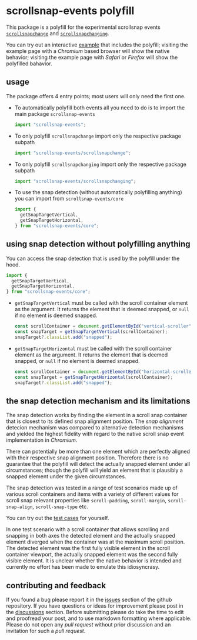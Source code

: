 # scrollsnap-events polyfill

This package is a polyfill for the experimental scrollsnap events [`scrollsnapchange`](https://developer.mozilla.org/en-US/docs/Web/API/Element/scrollsnapchange_event) and [`scrollsnapchanging`](https://developer.mozilla.org/en-US/docs/Web/API/Element/scrollsnapchanging_event).

You can try out an interactive [example](https://teetotum.github.io/scrollsnap-events/example.html) that includes the polyfill; visiting the example page with a _Chromium_ based browser will show the native behavior; visiting the example page with _Safari_ or _Firefox_ will show the polyfilled bahavior.

## usage

The package offers 4 entry points; most users will only need the first one.

- To automatically polyfill both events all you need to do is to import the main package `scrollsnap-events`

  ```js
  import "scrollsnap-events";
  ```

- To only polyfill `scrollsnapchange` import only the respective package subpath

  ```js
  import "scrollsnap-events/scrollsnapchange";
  ```

- To only polyfill `scrollsnapchanging` import only the respective package subpath

  ```js
  import "scrollsnap-events/scrollsnapchanging";
  ```

- To use the snap detection (without automatically polyfilling anything) you can import from `scrollsnap-events/core`
  ```js
  import {
    getSnapTargetVertical,
    getSnapTargetHorizontal,
  } from "scrollsnap-events/core";
  ```

## using snap detection without polyfilling anything

You can access the snap detection that is used by the polyfill under the hood.

```js
import {
  getSnapTargetVertical,
  getSnapTargetHorizontal,
} from "scrollsnap-events/core";
```

- `getSnapTargetVertical` must be called with the scroll container element as the argument.
  It returns the element that is deemed snapped, or `null` if no element is deemed snapped.
  ```js
  const scrollContainer = document.getElementById("vertical-scroller");
  const snapTarget = getSnapTargetVertical(scrollContainer);
  snapTarget?.classList.add("snapped");
  ```

- `getSnapTargetHorizontal` must be called with the scroll container element as the argument.
  It returns the element that is deemed snapped, or `null` if no element is deemed snapped.
  ```js
  const scrollContainer = document.getElementById("horizontal-scroller");
  const snapTarget = getSnapTargetHorizontal(scrollContainer);
  snapTarget?.classList.add("snapped");
  ```


## the snap detection mechanism and its limitations

The snap detection works by finding the element in a scroll snap container that is closest to its defined snap alignment position. The _snap alignment_ detecion mechanism was compared to alternative detection mechanisms and yielded the highest fidelity with regard to the native scroll snap event implementation in _Chromium_.

There can potentially be more than one element which are perfectly aligned with their respective snap alignment position. Therefore there is no guarantee that the polyfill will detect the actually snapped element under all circumstances; though the polyfill will yield an element that is plausibly a snapped element under the given circumstances.

The snap detection was tested in a range of test scenarios made up of various scroll containers and items with a variety of different values for scroll snap relevant properties like `scroll-padding`, `scroll-margin`, `scroll-snap-align`, `scroll-snap-type` etc.

You can try out the [test cases](https://teetotum.github.io/scrollsnap-events/testsuite.html) for yourself.

In one test scenario with a scroll container that allows scrolling and snapping in both axes the detected element and the actually snapped element diverged when the container was at the maximum scroll position. The detected element was the first fully visible element in the scroll container viewport, the actually snapped element was the second fully visible element. It is unclear whether the native behavior is intended and currently no effort has been made to emulate this idiosyncrasy.

## contributing and feedback

If you found a bug please report it in the [issues](https://github.com/teetotum/scrollsnap-events/issues) section of the github repository.
If you have questions or ideas for improvement please post in the [discussions](https://github.com/teetotum/scrollsnap-events/discussions) section.
Before submitting please do take the time to edit and proofread your post, and to use markdown formatting where applicable.
Please do not open any _pull request_ without prior discussion and an invitation for such a _pull request_.

